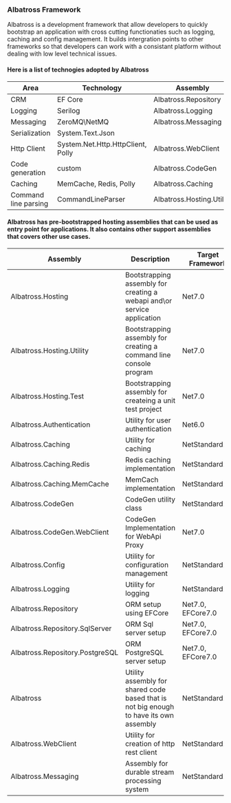 ### Albatross Framework
Albatross is a development framework that allow developers to quickly bootstrap an application with cross cutting functionaties such as logging, caching and config management.  It builds intergration points to other frameworks so that developers can work with a consistant platform without dealing with low level technical issues.

#### Here is a list of technogies adopted by Albatross

|Area|Technology|Assembly|
|-|-|-|
|CRM|EF Core|Albatross.Repository|
|Logging|Serilog|Albatross.Logging|
|Messaging|ZeroMQ\NetMQ|Albatross.Messaging|
|Serialization|System.Text.Json|
|Http Client|System.Net.Http.HttpClient, Polly|Albatross.WebClient|
|Code generation|custom|Albatross.CodeGen|
|Caching|MemCache, Redis, Polly|Albatross.Caching|
|Command line parsing|CommandLineParser|Albatross.Hosting.Utility|

#### Albatross has pre-bootstrapped hosting assemblies that can be used as entry point for applications.  It also contains other support assemblies that covers other use cases.

|Assembly|Description|Target Framework|
|-|-|-|
|Albatross.Hosting|Bootstrapping assembly for creating a webapi and\or service application|Net7.0|
|Albatross.Hosting.Utility|Bootstrapping assembly for creating a command line console program|Net7.0|
|Albatross.Hosting.Test|Bootstrapping assembly for createing a unit test project|Net7.0|
|Albatross.Authentication|Utility for user authentication|Net6.0|
|Albatross.Caching|Utility for caching|NetStandard2.1|
|Albatross.Caching.Redis|Redis caching implementation|NetStandard2.1|
|Albatross.Caching.MemCache|MemCach implementation|NetStandard2.1|
|Albatross.CodeGen|CodeGen utility class|NetStandard2.1|
|Albatross.CodeGen.WebClient|CodeGen Implementation for WebApi Proxy|Net7.0|
|Albatross.Config|Utility for configuration management|NetStandard2.1|
|Albatross.Logging|Utility for logging|NetStandard2.1|
|Albatross.Repository|ORM setup using EFCore|Net7.0, EFCore7.0|
|Albatross.Repository.SqlServer|ORM Sql server setup|Net7.0, EFCore7.0|
|Albatross.Repository.PostgreSQL|ORM PostgreSQL server setup|Net7.0, EFCore7.0|
|Albatross|Utility assembly for shared code based that is not big enough to have its own assembly|NetStandard2.1|
|Albatross.WebClient|Utility for creation of http rest client|NetStandard2.1|
|Albatross.Messaging|Assembly for durable stream processing system|NetStandard2.1|